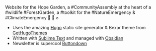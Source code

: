 Website for the Hope Garden, a #CommunityAssembly at the heart of a #wildlife #ForestGarden, a #toolkit for the #NatureEmergency & #ClimateEmergency  💚 🌳 ✊

* Uses the amazing [Hugo](https://gohugo.io/) static site generator & Bexar theme from [GetHugoThemes](https://gethugothemes.com/)
* Written with [Sublime Text](https://www.sublimetext.com/) and managed with [Obsidian](https://obsidian.md/)
* Newsletter is supercool [Buttondown](https://buttondown.email/)
